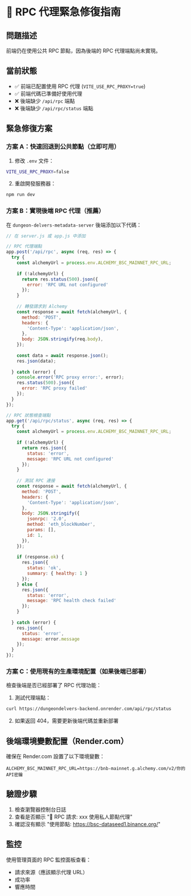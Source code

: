 # 🚨 RPC 代理緊急修復指南

## 問題描述
前端仍在使用公共 RPC 節點，因為後端的 RPC 代理端點尚未實現。

## 當前狀態
- ✅ 前端已配置使用 RPC 代理 (`VITE_USE_RPC_PROXY=true`)
- ✅ 前端代碼已準備好使用代理
- ❌ 後端缺少 `/api/rpc` 端點
- ❌ 後端缺少 `/api/rpc/status` 端點

## 緊急修復方案

### 方案 A：快速回退到公共節點（立即可用）
1. 修改 `.env` 文件：
```bash
VITE_USE_RPC_PROXY=false
```

2. 重啟開發服務器：
```bash
npm run dev
```

### 方案 B：實現後端 RPC 代理（推薦）

在 `dungeon-delvers-metadata-server` 後端添加以下代碼：

```javascript
// 在 server.js 或 app.js 中添加

// RPC 代理端點
app.post('/api/rpc', async (req, res) => {
  try {
    const alchemyUrl = process.env.ALCHEMY_BSC_MAINNET_RPC_URL;
    
    if (!alchemyUrl) {
      return res.status(500).json({ 
        error: 'RPC URL not configured' 
      });
    }
    
    // 轉發請求到 Alchemy
    const response = await fetch(alchemyUrl, {
      method: 'POST',
      headers: {
        'Content-Type': 'application/json',
      },
      body: JSON.stringify(req.body),
    });
    
    const data = await response.json();
    res.json(data);
    
  } catch (error) {
    console.error('RPC proxy error:', error);
    res.status(500).json({ 
      error: 'RPC proxy failed' 
    });
  }
});

// RPC 狀態檢查端點
app.get('/api/rpc/status', async (req, res) => {
  try {
    const alchemyUrl = process.env.ALCHEMY_BSC_MAINNET_RPC_URL;
    
    if (!alchemyUrl) {
      return res.json({ 
        status: 'error',
        message: 'RPC URL not configured'
      });
    }
    
    // 測試 RPC 連接
    const response = await fetch(alchemyUrl, {
      method: 'POST',
      headers: {
        'Content-Type': 'application/json',
      },
      body: JSON.stringify({
        jsonrpc: '2.0',
        method: 'eth_blockNumber',
        params: [],
        id: 1,
      }),
    });
    
    if (response.ok) {
      res.json({ 
        status: 'ok',
        summary: { healthy: 1 }
      });
    } else {
      res.json({ 
        status: 'error',
        message: 'RPC health check failed'
      });
    }
    
  } catch (error) {
    res.json({ 
      status: 'error',
      message: error.message
    });
  }
});
```

### 方案 C：使用現有的生產環境配置（如果後端已部署）

檢查後端是否已經部署了 RPC 代理功能：

1. 測試代理端點：
```bash
curl https://dungeondelvers-backend.onrender.com/api/rpc/status
```

2. 如果返回 404，需要更新後端代碼並重新部署

## 後端環境變數配置（Render.com）

確保在 Render.com 設置了以下環境變數：
```
ALCHEMY_BSC_MAINNET_RPC_URL=https://bnb-mainnet.g.alchemy.com/v2/你的API密鑰
```

## 驗證步驟

1. 檢查瀏覽器控制台日誌
2. 查看是否顯示 "🔐 RPC 請求: xxx 使用私人節點代理"
3. 確認沒有顯示 "使用節點: https://bsc-dataseed1.binance.org/"

## 監控

使用管理頁面的 RPC 監控面板查看：
- 請求來源（應該顯示代理 URL）
- 成功率
- 響應時間